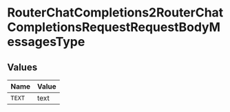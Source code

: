 # RouterChatCompletions2RouterChatCompletionsRequestRequestBodyMessagesType


## Values

| Name   | Value  |
| ------ | ------ |
| `TEXT` | text   |